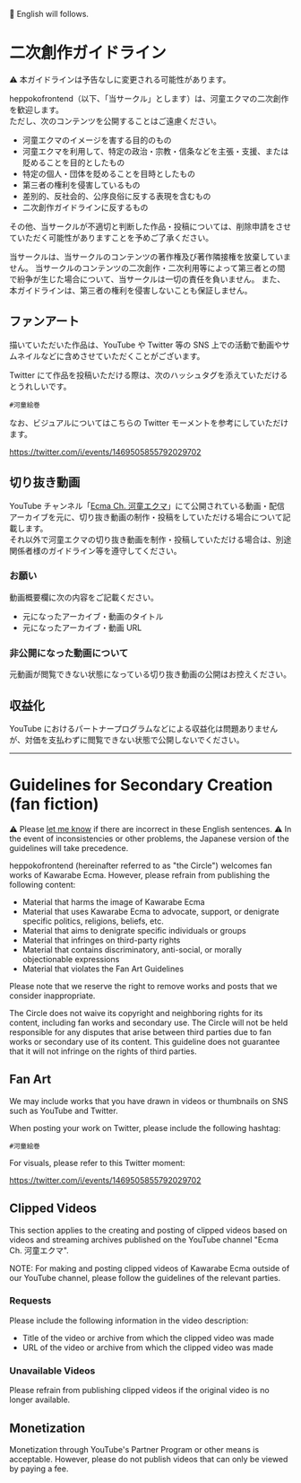 🥒 English will follows.

# 二次創作ガイドライン

⚠️ 本ガイドラインは予告なしに変更される可能性があります。

heppokofrontend（以下、「当サークル」とします）は、河童エクマの二次創作を歓迎します。  
ただし、次のコンテンツを公開することはご遠慮ください。

- 河童エクマのイメージを害する目的のもの
- 河童エクマを利用して、特定の政治・宗教・信条などを主張・支援、または貶めることを目的としたもの
- 特定の個人・団体を貶めることを目時としたもの
- 第三者の権利を侵害しているもの
- 差別的、反社会的、公序良俗に反する表現を含むもの
- 二次創作ガイドラインに反するもの

その他、当サークルが不適切と判断した作品・投稿については、削除申請をさせていただく可能性がありますことを予めご了承ください。

当サークルは、当サークルのコンテンツの著作権及び著作隣接権を放棄していません。
当サークルのコンテンツの二次創作・二次利用等によって第三者との間で紛争が生じた場合について、当サークルは一切の責任を負いません。
また、本ガイドラインは、第三者の権利を侵害しないことも保証しません。

## ファンアート

描いていただいた作品は、YouTube や Twitter 等の SNS 上での活動で動画やサムネイルなどに含めさせていただくことがございます。

Twitter にて作品を投稿いただける際は、次のハッシュタグを添えていただけるとうれしいです。

```
#河童絵巻
```

なお、ビジュアルについてはこちらの Twitter モーメントを参考にしていただけます。

<https://twitter.com/i/events/1469505855792029702>

## 切り抜き動画

YouTube チャンネル「[Ecma Ch. 河童エクマ](https://www.youtube.com/channel/UCtayGWXp2NWel6CyfBcWw6Q)」にて公開されている動画・配信アーカイブを元に、切り抜き動画の制作・投稿をしていただける場合について記載します。  
それ以外で河童エクマの切り抜き動画を制作・投稿していただける場合は、別途関係者様のガイドライン等を遵守してください。

### お願い

動画概要欄に次の内容をご記載ください。

- 元になったアーカイブ・動画のタイトル
- 元になったアーカイブ・動画 URL

### 非公開になった動画について

元動画が閲覧できない状態になっている切り抜き動画の公開はお控えください。

## 収益化

YouTube におけるパートナープログラムなどによる収益化は問題ありませんが、対価を支払わずに閲覧できない状態で公開しないでください。

-----

# Guidelines for Secondary Creation (fan fiction)

:warning: Please [let me know](https://github.com/KawarabeEcma/ecma-guidlines/issues) if there are incorrect in these English sentences.
:warning: In the event of inconsistencies or other problems, the Japanese version of the guidelines will take precedence.

heppokofrontend (hereinafter referred to as "the Circle") welcomes fan works of Kawarabe Ecma.
However, please refrain from publishing the following content:

- Material that harms the image of Kawarabe Ecma
- Material that uses Kawarabe Ecma to advocate, support, or denigrate specific politics, religions, beliefs, etc.
- Material that aims to denigrate specific individuals or groups
- Material that infringes on third-party rights
- Material that contains discriminatory, anti-social, or morally objectionable expressions
- Material that violates the Fan Art Guidelines

Please note that we reserve the right to remove works and posts that we consider inappropriate.

The Circle does not waive its copyright and neighboring rights for its content, including fan works and secondary use. The Circle will not be held responsible for any disputes that arise between third parties due to fan works or secondary use of its content. This guideline does not guarantee that it will not infringe on the rights of third parties.

## Fan Art

We may include works that you have drawn in videos or thumbnails on SNS such as YouTube and Twitter.

When posting your work on Twitter, please include the following hashtag:

````
#河童絵巻
````

For visuals, please refer to this Twitter moment:

<https://twitter.com/i/events/1469505855792029702>

## Clipped Videos

This section applies to the creating and posting of clipped videos based on videos and streaming archives published on the YouTube channel "Ecma Ch. 河童エクマ".

NOTE: For making and posting clipped videos of Kawarabe Ecma outside of our YouTube channel, please follow the guidelines of the relevant parties.

### Requests

Please include the following information in the video description:

- Title of the video or archive from which the clipped video was made
- URL of the video or archive from which the clipped video was made

### Unavailable Videos

Please refrain from publishing clipped videos if the original video is no longer available.

## Monetization

Monetization through YouTube's Partner Program or other means is acceptable. However, please do not publish videos that can only be viewed by paying a fee.


